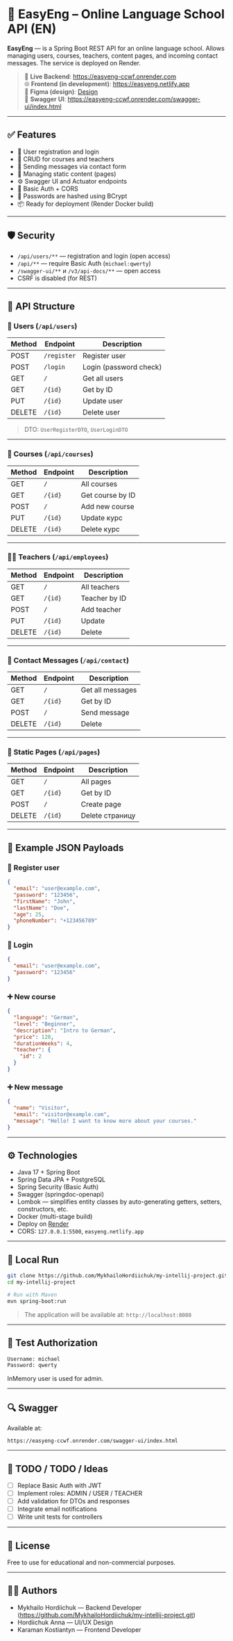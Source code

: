 
# 🏫 EasyEng – Online Language School API (EN)

**EasyEng** — is a Spring Boot REST API for an online language school. Allows managing users, courses, teachers, content pages, and incoming contact messages. The service is deployed on Render.

> 🔗 **Live Backend**: https://easyeng-ccwf.onrender.com  
> 🌐 **Frontend (in development)**: https://easyeng.netlify.app  
> 🎨 **Figma (design)**: [Design](https://www.figma.com/design/WwmXdOPnFgiTmbedoUQu9M/Untitled?node-id=0-1&m=dev&t=CSekH0d9fIuvgupt-1)  
> 🧪 **Swagger UI**: https://easyeng-ccwf.onrender.com/swagger-ui/index.html  

---

## ✅ Features

- 🔐 User registration and login
- 📘 CRUD for courses and teachers
- 💬 Sending messages via contact form
- 🧾 Managing static content (pages)
- ⚙️ Swagger UI and Actuator endpoints
- 🔐 Basic Auth + CORS
- 🔄 Passwords are hashed using BCrypt
- 📦 Ready for deployment (Render Docker build)

---

## 🛡️ Security

- `/api/users/**` — registration and login (open access)
- `/api/**` — require Basic Auth (`michael:qwerty`)
- `/swagger-ui/**` и `/v3/api-docs/**` — open access
- CSRF is disabled (for REST)

---

## 📁 API Structure

### 👤 Users (`/api/users`)
| Method | Endpoint           | Description                      |
|--------|--------------------|-------------------------------|
| POST   | `/register`        | Register user      |
| POST   | `/login`           | Login (password check)        |
| GET    | `/`                | Get all users   |
| GET    | `/{id}`            | Get by ID                |
| PUT    | `/{id}`            | Update user         |
| DELETE | `/{id}`            | Delete user          |

> DTO: `UserRegisterDTO`, `UserLoginDTO`

---

### 📘 Courses (`/api/courses`)
| Method | Endpoint           | Description                      |
|--------|--------------------|-------------------------------|
| GET    | `/`                | All courses                     |
| GET    | `/{id}`            | Get course by ID           |
| POST   | `/`                | Add new course           |
| PUT    | `/{id}`            | Update курс                 |
| DELETE | `/{id}`            | Delete курс                  |

---

### 👩‍🏫 Teachers (`/api/employees`)
| Method | Endpoint           | Description                      |
|--------|--------------------|-------------------------------|
| GET    | `/`                | All teachers             |
| GET    | `/{id}`            | Teacher by ID           |
| POST   | `/`                | Add teacher        |
| PUT    | `/{id}`            | Update                      |
| DELETE | `/{id}`            | Delete                       |

---

### 💬 Contact Messages (`/api/contact`)
| Method | Endpoint           | Description                      |
|--------|--------------------|-------------------------------|
| GET    | `/`                | Get all messages        |
| GET    | `/{id}`            | Get by ID                |
| POST   | `/`                | Send message           |
| DELETE | `/{id}`            | Delete                       |

---

### 📄 Static Pages (`/api/pages`)
| Method | Endpoint           | Description                      |
|--------|--------------------|-------------------------------|
| GET    | `/`                | All pages                  |
| GET    | `/{id}`            | Get by ID                |
| POST   | `/`                | Create page              |
| DELETE | `/{id}`            | Delete страницу              |

---

## 🧪 Example JSON Payloads

### 🔐 Register user
```json
{
  "email": "user@example.com",
  "password": "123456",
  "firstName": "John",
  "lastName": "Doe",
  "age": 25,
  "phoneNumber": "+123456789"
}
```

### 🔐 Login
```json
{
  "email": "user@example.com",
  "password": "123456"
}
```

### ➕ New course
```json
{
  "language": "German",
  "level": "Beginner",
  "description": "Intro to German",
  "price": 120,
  "durationWeeks": 4,
  "teacher": {
    "id": 2
  }
}
```

### ➕ New message
```json
{
  "name": "Visitor",
  "email": "visitor@example.com",
  "message": "Hello! I want to know more about your courses."
}
```

---

## ⚙️ Technologies

- Java 17 + Spring Boot
- Spring Data JPA + PostgreSQL
- Spring Security (Basic Auth)
- Swagger (springdoc-openapi)
- Lombok — simplifies entity classes by auto-generating getters, setters, constructors, etc.
- Docker (multi-stage build)
- Deploy on [Render](https://render.com)
- CORS: `127.0.0.1:5500`, `easyeng.netlify.app`

---

## 🧾 Local Run

```bash
git clone https://github.com/MykhailoHordiichuk/my-intellij-project.git
cd my-intellij-project

# Run with Maven
mvn spring-boot:run
```

> The application will be available at: `http://localhost:8080`

---

## 🔑 Test Authorization

```bash
Username: michael
Password: qwerty
```

InMemory user is used for admin.

---

## 🔍 Swagger

Available at:
```
https://easyeng-ccwf.onrender.com/swagger-ui/index.html 
```

---

## 🧩 TODO / TODO / Ideas

- [ ] Replace Basic Auth with JWT
- [ ] Implement roles: ADMIN / USER / TEACHER
- [ ] Add validation for DTOs and responses
- [ ] Integrate email notifications
- [ ] Write unit tests for controllers

---

## 📃 License

Free to use for educational and non-commercial purposes.

---

## 👨‍💻 Authors

- Mykhailo Hordiichuk — Backend Developer (https://github.com/MykhailoHordiichuk/my-intellij-project.git)   
- Hordiichuk Anna — UI/UX Design  
- Karaman Kostiantyn — Frontend Developer